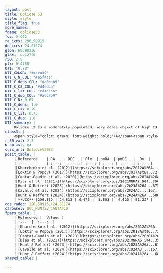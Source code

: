 ```yaml
---
layout: post
title: Dolidze 53
style: style
title_flag: true
more_names: 
fname: dolidze53
fov: 0.083
ra_icrs: 296.58915
de_icrs: 24.61274
glon: 60.90236
glat: -0.12756
r50: 2.5
plx: 0.4758
UTI: "0.78"
UTI_COLOR: "#ceeac9"
UTI_C_N_COL: "#e5f4ce"
UTI_C_dens_COL: "#a6cab9"
UTI_C_C3_COL: "#d4edca"
UTI_C_lit_COL: "#d4edca"
UTI_C_dup_COL: "#a6cab9"
UTI_C_N: 0.67
UTI_C_dens: 1.0
UTI_C_C3: 0.75
UTI_C_lit: 0.75
UTI_C_dup: 1.0
UTI_summary: |
    Dolidze 53 is a moderately populated, very dense object of high C3 quality. It is well-studied in the literature.
class3: |
    <span style="color: green; font-weight: bold;">A</span><span style="color: #FFC300; font-weight: bold;">B</span>
r_50_val: 2.5
N_50_val: 84
scix_url: Dolidze%2053
posit_table: |
    | Reference    | RA    | DEC   | Plx  | pmRA  | pmDE   |  Rv  |
    | :---         | :---: | :---: | :---: | :---: | :---: | :---: |
    |[Kharchenko et al. (2012)](https://scixplorer.org/abs/2012A%26A...543A.156K) | 296.577 | 24.632 | -- | -2.4 | -4.43 | -- |
    |[Loktin & Popova (2017)](https://scixplorer.org/abs/2017AstBu..72..257L) | 296.565 | 24.651 | -- | -1.7 | -5.591 | 2.8 |
    |[Cantat-Gaudin et al. (2020)](https://scixplorer.org/abs/2020A%26A...640A...1C) | 296.588 | 24.613 | 0.478 | -1.494 | -4.609 | -- |
    |[Dias et al. (2021)](https://scixplorer.org/abs/2021MNRAS.504..356D) | 296.594 | 24.61 | 0.488 | -1.47 | -4.595 | -- |
    |[Hunt & Reffert (2023)](https://scixplorer.org/abs/2023A%26A...673A.114H) | 296.596 | 24.618 | 0.475 | -1.507 | -4.671 | 97.888 |
    |[Cavallo et al. (2024)](https://scixplorer.org/abs/2024AJ....167...12C) | 296.588 | 24.584 | 0.477 | -- | -- | -- |
    |[Hunt & Reffert (2024)](https://scixplorer.org/abs/2024A%26A...686A..42H) | 296.596 | 24.618 | 0.475 | -1.507 | -4.671 | 97.888 |
    | **UCC** |296.589 | 24.613 | 0.476 | -1.503 | -4.623 | 51.227 | 
cds_radec: 296.58915,+24.61274
carousel: UCC_HUNT23_CANTAT20
fpars_table: |
    | Reference |  Values |
    | :---  |  :---:  |
    | [Kharchenko et al. (2012)](https://scixplorer.org/abs/2012A%26A...543A.156K) | `e_bv=0.874, distance=1392, log_age=7.335` |
    | [Loktin & Popova (2017)](https://scixplorer.org/abs/2017AstBu..72..257L) | `E(B-V)=0.503, Dmod=11.041, logt=8.93` |
    | [Cantat-Gaudin et al. (2020)](https://scixplorer.org/abs/2020A%26A...640A...1C) | `AVNN=2.96, DMNN=11.74, AgeNN=6.84` |
    | [Dias et al. (2021)](https://scixplorer.org/abs/2021MNRAS.504..356D) | `Av=2.695, Dist=1984, logage=6.817, [Fe/H]=0.053` |
    | [Hunt & Reffert (2023)](https://scixplorer.org/abs/2023A%26A...673A.114H) | `AV50=2.85, diffAV50=1.728, MOD50=11.464, logAge50=6.581` |
    | [Cavallo et al. (2024)](https://scixplorer.org/abs/2024AJ....167...12C) | `AV50=2.49, dMod50=11.18, logAge50=6.96, [Fe/H]50=-0.17` |
    | [Hunt & Reffert (2024)](https://scixplorer.org/abs/2024A%26A...686A..42H) | `MassJ=594.378` |
shared_table: |
    
---
```


